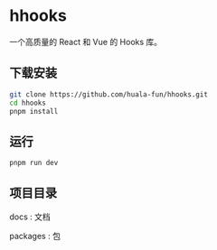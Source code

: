 #  hhooks

一个高质量的 React 和 Vue 的 Hooks 库。

## 下载安装

```bash
git clone https://github.com/huala-fun/hhooks.git
cd hhooks
pnpm install
```

## 运行

```bash
pnpm run dev
```


## 项目目录

docs : 文档

packages : 包

